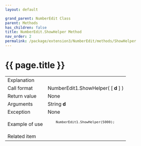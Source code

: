 ```yaml
---
layout: default

grand_parent: NumberEdit Class
parent: Methods
has_children: false
title: NumberEdit.ShowHelper Method
nav_order: 2
permalink: /package/extension3/NumberEdit/methods/ShowHelper
---
```

# {{ page.title }}

<table>
  <tr>
    <td>Explanation</td>
    <td colspan="2"></td>
  </tr>
  <tr>
    <td>Call format</td>
    <td colspan="2">NumberEdit1.ShowHelper( [ <b>d</b> ] )</td>
  </tr>
  <tr>
    <td>Return value</td>
    <td colspan="2">None</td>
  </tr>  
  <tr>
    <td>Arguments</td>
    <td>String <b>d</b></td>
    <td></td>
  </tr>
  <tr>
    <td>Exception</td>
    <td colspan="2">None</td>
  </tr>
  <tr>
    <td>Example of use</td>
    <td colspan="2"><code><pre>
    NumberEdit1.ShowHelper(5000);
    </pre></code></td>
  </tr>
  <tr>
    <td>Related item</td>
    <td colspan="2"></td>
  </tr>
</table>
